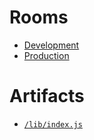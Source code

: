# Rooms

- [Development](https://hubs.aelatgt.net/qQiDsRg/proper-impressive-sphere/)
- [Production](https://hubs.aelatgt.net/kqBePhx/production-expressive-avatars/)

# Artifacts

- [`/lib/index.js`](https://ios.aelatgt.net/lib/index.js)
